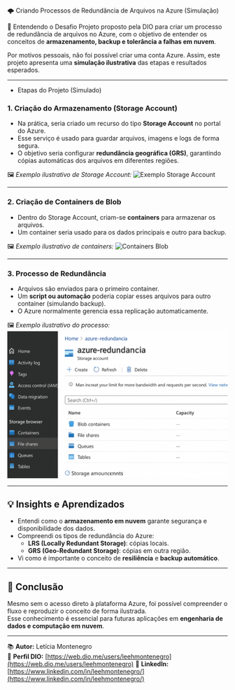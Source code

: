  🌩️ Criando Processos de Redundância de Arquivos na Azure (Simulação)

 🧠 Entendendo o Desafio
Projeto proposto pela DIO para criar um processo de redundância de arquivos no Azure, com o objetivo de entender os conceitos de **armazenamento, backup e tolerância a falhas em nuvem**.

Por motivos pessoais, não foi possível criar uma conta Azure. Assim, este projeto apresenta uma **simulação ilustrativa** das etapas e resultados esperados.

---
* Etapas do Projeto (Simulado)

### 1. Criação do Armazenamento (Storage Account)
- Na prática, seria criado um recurso do tipo **Storage Account** no portal do Azure.
- Esse serviço é usado para guardar arquivos, imagens e logs de forma segura.
- O objetivo seria configurar **redundância geográfica (GRS)**, garantindo cópias automáticas dos arquivos em diferentes regiões.

🖼️ *Exemplo ilustrativo de Storage Account:*
![Exemplo Storage Account](https://i.imgur.com/4XH6slU.png)

---

### 2. Criação de Containers de Blob
- Dentro do Storage Account, criam-se **containers** para armazenar os arquivos.
- Um container seria usado para os dados principais e outro para backup.

🖼️ *Exemplo ilustrativo de containers:*
![Containers Blob](https://i.imgur.com/0SPFcfc.png)

---

### 3. Processo de Redundância
- Arquivos são enviados para o primeiro container.
- Um **script ou automação** poderia copiar esses arquivos para outro container (simulando backup).
- O Azure normalmente gerencia essa replicação automaticamente.

🖼️ *Exemplo ilustrativo do processo:*
![Fluxo de Redundância](Azure_redundancia.png)

---

## 💡 Insights e Aprendizados

- Entendi como o **armazenamento em nuvem** garante segurança e disponibilidade dos dados.
- Compreendi os tipos de redundância do Azure:
  - **LRS (Locally Redundant Storage)**: cópias locais.
  - **GRS (Geo-Redundant Storage)**: cópias em outra região.
- Vi como é importante o conceito de **resiliência** e **backup automático**.

---

## 🧾 Conclusão

Mesmo sem o acesso direto à plataforma Azure, foi possível compreender o fluxo e reproduzir o conceito de forma ilustrada.  
Esse conhecimento é essencial para futuras aplicações em **engenharia de dados e computação em nuvem**.

---

📚 **Autor:** Letícia Montenegro  
🔗 **Perfil DIO:** [https://web.dio.me/users/leehmontenegro](https://web.dio.me/users/leehmontenegro)
🔗 **LinkedIn:** [https://www.linkedin.com/in/leehmontenegro/](https://www.linkedin.com/in/leehmontenegro/)
